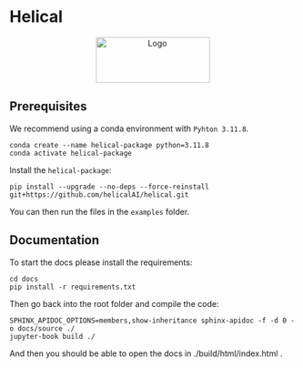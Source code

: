 # Helical
<div align="center">
  <img src="https://github.com/helicalAI/helical-package/blob/main/assets/logo%2Bname.png" alt="Logo" width="200" height="80">
</div>

## Prerequisites

We recommend using a conda environment with `Pyhton 3.11.8`.
```
conda create --name helical-package python=3.11.8
conda activate helical-package
```
Install the `helical-package`:

```
pip install --upgrade --no-deps --force-reinstall git+https://github.com/helicalAI/helical.git
```
You can then run the files in the `examples` folder.


## Documentation
To start the docs please install the requirements:

```
cd docs
pip install -r requirements.txt
```

Then go back into the root folder and compile the code:

```
SPHINX_APIDOC_OPTIONS=members,show-inheritance sphinx-apidoc -f -d 0 -o docs/source ./
jupyter-book build ./   

```
And then you should be able to open the docs in ./build/html/index.html .
